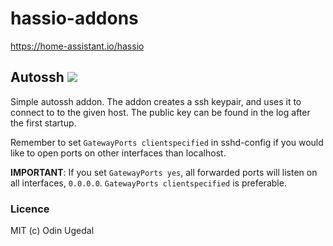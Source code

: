 # hassio-addons

https://home-assistant.io/hassio

## Autossh [![](https://images.microbadger.com/badges/version/odinuge/hassio-addon-autossh-armhf.svg)](https://microbadger.com/images/odinuge/hassio-addon-autossh-armhf "Get your own version badge on microbadger.com")
Simple autossh addon. The addon creates a ssh keypair, and uses it
to connect to to the given host. The public key can be found in the
log after the first startup.

Remember to set `GatewayPorts clientspecified` in sshd-config if you
would like to open ports on other interfaces than localhost.

**IMPORTANT**: If you set `GatewayPorts yes`, all forwarded ports will
listen on all interfaces, `0.0.0.0`. `GatewayPorts clientspecified`
is preferable.

### Licence
MIT (c) Odin Ugedal
